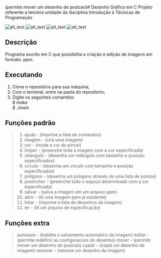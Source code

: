 (permite mover um desenho de posicao)# Desenho Gráfico em C
Projeto referente a terceira unidade da disciplina Introdução à Técnicas de Programação

![alt_text](https://user-images.githubusercontent.com/51387908/70461336-38969d00-1a97-11ea-8372-8e52df629787.png)
![alt_text](https://user-images.githubusercontent.com/51387908/70461333-38969d00-1a97-11ea-8d1b-e0344dd5a18f.png)
![alt_text](https://user-images.githubusercontent.com/51387908/70461335-38969d00-1a97-11ea-97a6-6382f455a4ae.png)
![alt_text](https://user-images.githubusercontent.com/51387908/70461332-37fe0680-1a97-11ea-8970-b6532a8fd9c4.png)

## Descrição
Programa escrito em C que possibilita a criação e edição de imagens em formato .ppm.

## Executando
1. Clone o repositório para sua máquina;<br>
2. Com o terminal, entre na pasta do repositório;<br>
3. Digite os seguintes comandos:<br><i>
<t>$ make<br>
$ ./main<br></i></t>

## Funções padrão
> 1. ajuda       - (imprime a lista de comandos)
> 2. imagem    -   (cria uma imagem)
> 3. cor        -  (muda a cor do pincel)
> 4. limpar     -  (preenche toda a imagem com a cor especificada)
> 5. retangulo   - (desenha um retângulo com tamanho e posição especificados)
> 6. circulo  -    (desenha um círculo com tamanho e posição especificados)
> 7. poligono   -  (desenha um polígono através de uma lista de pontos)
> 8. preencher -   (preenche todo o espaço determinado com a cor especificada)
> 9. salvar     -  (salva a imagem em um arquivo ppm)
> 10. abrir     -  (lê uma imagem ppm já existente)
> 11. listar   -   (imprime a lista de desenhos da imagem)
> 12. ler     -    (lê um arquivo de especificação)

## Funções extra
> autosave - (habilita o salvamento automatico da imagem)
> editar - (permite redefinir as configuracoes do desenho)
> mover - (permite mover um desenho de posicao)
> copiar - (copia um desenho da imagem)
> remover - (remove um desenho da imagem)

